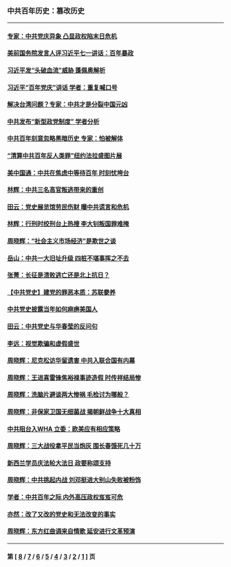 ### 中共百年历史：篡改历史
---
#### [专家：中共党庆异象 凸显政权陷末日危机](../../pages/nf1176115/n13067084.md?08100430) 
#### [美前国务院发言人评习近平七一讲话：百年暴政](../../pages/nf1176115/n13066986.md?08100430) 
#### [习近平发“头破血流”威胁 蓬佩奥解析](../../pages/nf1176115/n13063604.md?08100430) 
#### [习近平“百年党庆”讲话 学者：重复喊口号](../../pages/nf1176115/n13061411.md?08100430) 
#### [解决台湾问题？专家：中共才是分裂中国元凶](../../pages/nf1176115/n13060811.md?08100430) 
#### [中共发布“新型政党制度” 学者分析](../../pages/nf1176115/n13056354.md?08100430) 
#### [中共百年刻意忽略黑暗历史 专家：怕被解体](../../pages/nf1176115/n13056056.md?08100430) 
#### [“清算中共百年反人类罪”纽约法拉盛图片展](../../pages/nf1176115/n13052220.md?08100430) 
#### [美中国通：中共在焦虑中等待百年 时刻忧垮台](../../pages/nf1176115/n13048820.md?08100430) 
#### [林辉：中共三名高官叛逃带来的重创](../../pages/nf1176115/n13035206.md?08100430) 
#### [田云：党史展览馆劳民伤财 曝中共谎言和危机](../../pages/nf1176115/n13033900.md?08100430) 
#### [林辉：行刑时绞刑台上热搜 李大钊叛国罪难掩](../../pages/nf1176115/n13031965.md?08100430) 
#### [周晓辉：“社会主义市场经济”是欺世之谈](../../pages/nf1176115/n13024090.md?08100430) 
#### [岳山：中共一大旧址升级 四桩不堪事挥之不去](../../pages/nf1176115/n13021697.md?08100430) 
#### [张菁：长征是溃败逃亡还是北上抗日？](../../pages/nf1176115/n13020585.md?08100430) 
#### [【中共党史】建党的罪恶本质：苏联豢养](../../pages/nf1176115/n13011888.md?08100430) 
#### [中共党史披露当年如何麻痹美国人](../../pages/nf1176115/n12966400.md?08100430) 
#### [田云：中共党史与华春莹的反问句](../../pages/nf1176115/n12765178.md?08100430) 
#### [李远：视觉欺骗和虚假盛世](../../pages/nf1176115/n12993376.md?08100430) 
#### [周晓辉：尼克松访华留遗害 中共入联合国有内幕](../../pages/nf1176115/n12991422.md?08100430) 
#### [周晓辉：王进喜雷锋焦裕禄事迹造假 时传祥结局惨](../../pages/nf1176115/n12985497.md?08100430) 
#### [周晓辉：洗脑片避谈两大惨祸 毛检讨为哪般？](../../pages/nf1176115/n12971285.md?08100430) 
#### [周晓辉：非保家卫国无细菌战 揭朝鲜战争十大真相](../../pages/nf1176115/n12954161.md?08100430) 
#### [中共阻台入WHA 立委：欧美应有相应策略](../../pages/nf1176115/n12939343.md?08100430) 
#### [周晓辉：三大战役拿平民当炮灰 围长春饿死几十万](../../pages/nf1176115/n12934921.md?08100430) 
#### [新西兰学员庆法轮大法日 政要称颂支持](../../pages/nf1176115/n12932715.md?08100430) 
#### [周晓辉：中共挑起内战 刘邓挺进大别山失败被粉饰](../../pages/nf1176115/n12929004.md?08100430) 
#### [学者：中共百年之际 内外高压政权岌岌可危](../../pages/nf1176115/n12925426.md?08100430) 
#### [亦然：改了又改的党史和无法改变的事实](../../pages/nf1176115/n12919443.md?08100430) 
#### [周晓辉：东方红曲调来自情歌 延安进行文革预演](../../pages/nf1176115/n12914429.md?08100430) 

---
#### 第 [ [8](./8.md?08100430) / [7](./7.md?08100430) / [6](./6.md?08100430) / [5](./5.md?08100430) / [4](./4.md?08100430) / [3](./3.md?08100430) / [2](./2.md?08100430) / [1](./1.md?08100430) ] 页
